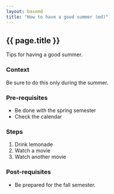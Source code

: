 ```yaml
---
layout: basemd
title: "How to have a good summer (md)"
---
```

## {{ page.title }}

Tips for having a good summer. 

<div id="pepe">

### Context 

Be sure to do this only during the summer.
<div>

### Pre-requisites

* Be done with the spring semester 
* Check the calendar 

<section data-hd-class="task/steps-informal">

### Steps

1. Drink lemonade
1. Watch a movie 
1. Watch another movie

</section>

### Post-requisites

* Be prepared for the fall semester. 
